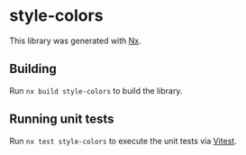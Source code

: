 # style-colors

This library was generated with [Nx](https://nx.dev).

## Building

Run `nx build style-colors` to build the library.

## Running unit tests

Run `nx test style-colors` to execute the unit tests via [Vitest](https://vitest.dev/).
